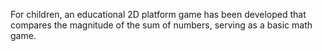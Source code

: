 For children, an educational 2D platform game has been developed that compares the magnitude of the sum of numbers, serving as a basic math game.
